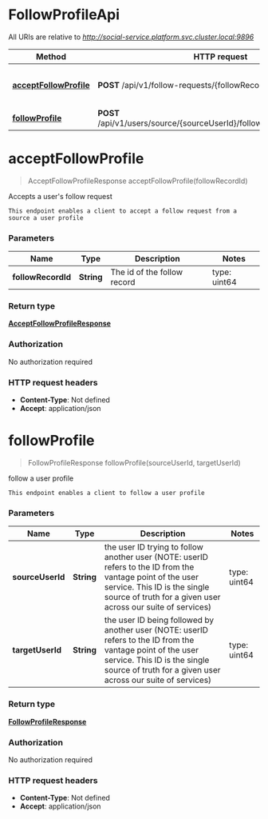 # FollowProfileApi

All URIs are relative to *http://social-service.platform.svc.cluster.local:9896*

| Method | HTTP request | Description |
|------------- | ------------- | -------------|
| [**acceptFollowProfile**](FollowProfileApi.md#acceptFollowProfile) | **POST** /api/v1/follow-requests/{followRecordId}/accept | Accepts a user&#39;s follow request |
| [**followProfile**](FollowProfileApi.md#followProfile) | **POST** /api/v1/users/source/{sourceUserId}/follow/target/{targetUserId} | follow a user profile |


<a name="acceptFollowProfile"></a>
# **acceptFollowProfile**
> AcceptFollowProfileResponse acceptFollowProfile(followRecordId)

Accepts a user&#39;s follow request

    This endpoint enables a client to accept a follow request from a source a user profile

### Parameters

|Name | Type | Description  | Notes |
|------------- | ------------- | ------------- | -------------|
| **followRecordId** | **String**| The id of the follow record | type: uint64 | [default to null] |

### Return type

[**AcceptFollowProfileResponse**](../Models/AcceptFollowProfileResponse.md)

### Authorization

No authorization required

### HTTP request headers

- **Content-Type**: Not defined
- **Accept**: application/json

<a name="followProfile"></a>
# **followProfile**
> FollowProfileResponse followProfile(sourceUserId, targetUserId)

follow a user profile

    This endpoint enables a client to follow a user profile

### Parameters

|Name | Type | Description  | Notes |
|------------- | ------------- | ------------- | -------------|
| **sourceUserId** | **String**| the user ID trying to follow another user (NOTE: userID refers to the ID from the vantage point of the user service. This ID is the single source of truth for a given user across our suite of services) | type: uint64 | [default to null] |
| **targetUserId** | **String**| the user ID being followed by another user (NOTE: userID refers to the ID from the vantage point of the user service. This ID is the single source of truth for a given user across our suite of services) | type: uint64 | [default to null] |

### Return type

[**FollowProfileResponse**](../Models/FollowProfileResponse.md)

### Authorization

No authorization required

### HTTP request headers

- **Content-Type**: Not defined
- **Accept**: application/json

